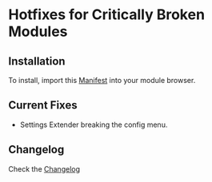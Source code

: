 # Hotfixes for Critically Broken Modules

## Installation

To install, import this [Manifest]() into your module browser.

## Current Fixes

* Settings Extender breaking the config menu.

## Changelog

Check the [Changelog]()
